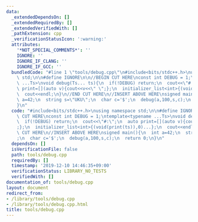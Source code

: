 ```yaml
---
data:
  _extendedDependsOn: []
  _extendedRequiredBy: []
  _extendedVerifiedWith: []
  _pathExtension: cpp
  _verificationStatusIcon: ':warning:'
  attributes:
    '*NOT_SPECIAL_COMMENTS*': ''
    IGNORE: ''
    IGNORE_IF_CLANG: ''
    IGNORE_IF_GCC: ''
  bundledCode: "#line 1 \"tools/debug.cpp\"\n#include<bits/stdc++.h>\nusing namespace\
    \ std;\n\n#define IGNORE\n\n//BEGIN CUT HERE\nconst int DEBUG = 1;\ntemplate<typename\
    \ ...Ts>\nvoid debug(Ts... ts){\n  if(!DEBUG) return;\n  cout<<\"#:\";\n  auto\
    \ print=[](auto v){cout<<v<<\" \";};\n  initializer_list<int>{(void(print(ts)),0)...};\n\
    \  cout<<endl;\n}\n//END CUT HERE\n//INSERT ABOVE HERE\nsigned main(){\n  int\
    \ a=42;\n  string s=\"UKU\";\n  char c='$';\n  debug(a,100,s,c);\n  return 0;\n\
    }\n"
  code: "#include<bits/stdc++.h>\nusing namespace std;\n\n#define IGNORE\n\n//BEGIN\
    \ CUT HERE\nconst int DEBUG = 1;\ntemplate<typename ...Ts>\nvoid debug(Ts... ts){\n\
    \  if(!DEBUG) return;\n  cout<<\"#:\";\n  auto print=[](auto v){cout<<v<<\" \"\
    ;};\n  initializer_list<int>{(void(print(ts)),0)...};\n  cout<<endl;\n}\n//END\
    \ CUT HERE\n//INSERT ABOVE HERE\nsigned main(){\n  int a=42;\n  string s=\"UKU\"\
    ;\n  char c='$';\n  debug(a,100,s,c);\n  return 0;\n}\n"
  dependsOn: []
  isVerificationFile: false
  path: tools/debug.cpp
  requiredBy: []
  timestamp: '2019-12-10 14:46:35+09:00'
  verificationStatus: LIBRARY_NO_TESTS
  verifiedWith: []
documentation_of: tools/debug.cpp
layout: document
redirect_from:
- /library/tools/debug.cpp
- /library/tools/debug.cpp.html
title: tools/debug.cpp
---
```


